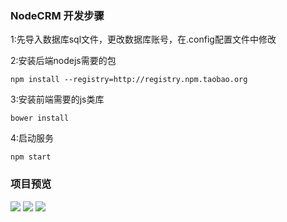 ### NodeCRM 开发步骤


1:先导入数据库sql文件，更改数据库账号，在.config配置文件中修改

2:安装后端nodejs需要的包
```shell
npm install --registry=http://registry.npm.taobao.org
```
3:安装前端需要的js类库
```shell
bower install
```

4:启动服务
```shell
npm start 
```

### 项目预览
![](http://static.zuidaima.com/images/126287/201703/20170312213735449_650x339.png)
![](http://static.zuidaima.com/images/126287/201703/20170312214015630.png)
![](http://static.zuidaima.com/images/126287/201703/20170312214148421_650x339.png)
